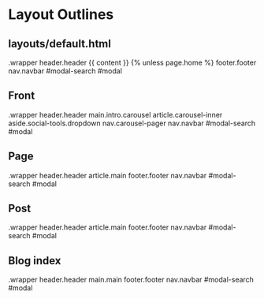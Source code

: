 # Layout Outlines

## layouts/default.html

  .wrapper
    header.header
    {{ content }}
    {% unless page.home %} footer.footer
    nav.navbar
  #modal-search
  #modal

## Front

  .wrapper
    header.header
    main.intro.carousel
      article.carousel-inner
      aside.social-tools.dropdown
      nav.carousel-pager
    nav.navbar
  #modal-search
  #modal

## Page

  .wrapper
    header.header
    article.main
    footer.footer
    nav.navbar
  #modal-search
  #modal

## Post

  .wrapper
    header.header
    article.main
    footer.footer
    nav.navbar
  #modal-search
  #modal

## Blog index

  .wrapper
    header.header
    main.main
    footer.footer
    nav.navbar
  #modal-search
  #modal
